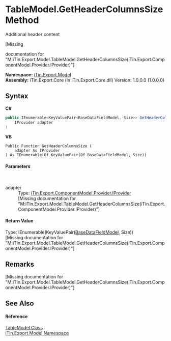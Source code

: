 # TableModel.GetHeaderColumnsSize Method 
Additional header content 

\[Missing <summary> documentation for "M:iTin.Export.Model.TableModel.GetHeaderColumnsSize(iTin.Export.ComponentModel.Provider.IProvider)"\]

**Namespace:**&nbsp;<a href="ef57ffcc-e95e-b212-5a46-9aa6f5a3511f">iTin.Export.Model</a><br />**Assembly:**&nbsp;iTin.Export.Core (in iTin.Export.Core.dll) Version: 1.0.0.0 (1.0.0.0)

## Syntax

**C#**<br />
``` C#
public IEnumerable<KeyValuePair<BaseDataFieldModel, Size>> GetHeaderColumnsSize(
	IProvider adapter
)
```

**VB**<br />
``` VB
Public Function GetHeaderColumnsSize ( 
	adapter As IProvider
) As IEnumerable(Of KeyValuePair(Of BaseDataFieldModel, Size))
```


#### Parameters
&nbsp;<dl><dt>adapter</dt><dd>Type: <a href="04a444f9-1d39-11f4-78b0-bb6b5450764a">iTin.Export.ComponentModel.Provider.IProvider</a><br />\[Missing <param name="adapter"/> documentation for "M:iTin.Export.Model.TableModel.GetHeaderColumnsSize(iTin.Export.ComponentModel.Provider.IProvider)"\]</dd></dl>

#### Return Value
Type: IEnumerable(KeyValuePair(<a href="8fa48ff7-1da1-90fc-d579-d2d214806b70">BaseDataFieldModel</a>, Size))<br />\[Missing <returns> documentation for "M:iTin.Export.Model.TableModel.GetHeaderColumnsSize(iTin.Export.ComponentModel.Provider.IProvider)"\]

## Remarks
\[Missing <remarks> documentation for "M:iTin.Export.Model.TableModel.GetHeaderColumnsSize(iTin.Export.ComponentModel.Provider.IProvider)"\]

## See Also


#### Reference
<a href="3ebdc48d-cea3-5217-fae3-a33752b7657c">TableModel Class</a><br /><a href="ef57ffcc-e95e-b212-5a46-9aa6f5a3511f">iTin.Export.Model Namespace</a><br />